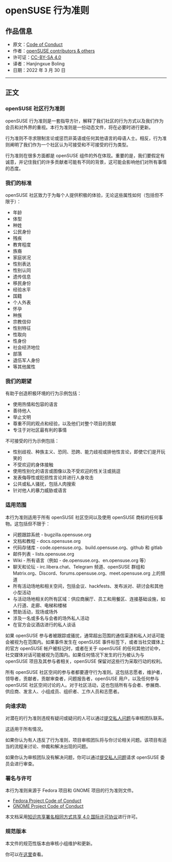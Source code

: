 # openSUSE 行为准则

## 作品信息

- 原文：[Code of Conduct](https://en.opensuse.org/Code_of_Conduct)
- 作者：[openSUSE contributors & others](https://en.opensuse.org/)
- 许可证：[CC-BY-SA 4.0](https://creativecommons.org/licenses/by-sa/4.0/)
- 译者：Hanjingxue Boling
- 日期：2022 年 3 月 30 日

----

## 正文

### openSUSE 社区行为准则

openSUSE 行为准则是一套指导方针，解释了我们社区的行为方式以及我们作为会员和对外界的重视。本行为准则是一份动态文件，将在必要时进行更新。

行为准则不寻求限制言论或惩罚非英语或任何其他语言的母语人士。相反，行为准则阐明了我们作为一个社区认为可接受和不可接受的行为类型。

行为准则在很多方面都是 openSUSE 组件的外在体现。重要的是，我们要假定有诚意，并记住我们的许多贡献者可能有不同的背景，这可能会影响他们对所有事情的态度。

### 我们的标准

openSUSE 社区致力于为每个人提供积极的体验，无论这些属性如何（包括但不限于）：

- 年龄
- 体型
- 种姓
- 公民身份
- 残疾
- 教育程度
- 族裔
- 家庭状况
- 性别表达
- 性别认同
- 遗传信息
- 移民身份
- 经验水平
- 国籍
- 个人外表
- 怀孕
- 种族
- 宗教信仰
- 性别特征
- 性取向
- 性身份
- 社会经济地位
- 部落
- 退伍军人身份
- 等其他属性

### 我们的期望

有助于创造积极环境的行为示例包括：

- 使用热情和包容的语言
- 善待他人
- 举止文明
- 尊重不同的观点和经验，以及他们对整个项目的贡献
- 专注于对社区最有利的事情

不可接受的行为示例包括：

- 性别歧视、种族主义、恐同、恐跨、能力歧视或排他性言论，即使它们是开玩笑的
- 不受欢迎的身体接触
- 使用性别化的语言或图像以及不受欢迎的性关注或挑逗
- 发表侮辱性或贬损性言论并进行人身攻击
- 公共或私人骚扰，包括人肉搜索
- 针对他人的暴力威胁或语言

### 适用范围

本行为准则适用于所有 openSUSE 社区空间以及使用 openSUSE 商标的任何事物。这包括但不限于：

- 问题跟踪系统 - bugzilla.opensuse.org
- 文档和教程 - docs.opensuse.org
- 代码存储库 - code.opensuse.org、build.opensuse.org、github 和 gitlab
- 邮件列表 - lists.opensuse.org
- Wiki - 所有语言（例如 - de.opensuse.org、en.opensuse.org 等）
- 聊天和论坛 - irc.libera.chat、Telegram 频道、openSUSE 群组和 Matrix.org、Discord、forums.opensuse.org、meet.opensuse.org 上的频道
- 所有活动场地和相关空间，包括会议、hackfests、发布派对、研讨会和其他小型活动
- 与活动场地相关的所有区域：供应商展厅、员工和用餐区、连接基础设施，如人行道、走廊、电梯和楼梯
- 赞助活动，现场或场外
- 涉及一名或多名与会者的场外私人活动
- 在官方会议酒店进行的私人谈话

如果 openSUSE 参与者被跟踪或骚扰，通常超出范围的通信渠道和私人对话可能会被视为在范围内。如果事件发生在 openSUSE 事件标签下，或者当社交媒体上的官方 openSUSE 帐户被标记时，或者在关于 openSUSE 的任何其他讨论中，社交媒体对话可能被视为范围内。如果任何情况下发生的行为被认为与 openSUSE 项目及其参与者相关，openSUSE 保留对这些行为采取行动的权利。

所有 openSUSE 社区空间的参与者都要遵守行为准则。这包括志愿者，维护者，领导者，贡献者，贡献审查者，问题报告者，openSUSE 用户，以及任何参与 openSUSE 社区空间讨论的人。对于社区活动，这也包括所有与会者、参展商、供应商、发言人、小组成员、组织者、工作人员和志愿者。

### 向谁求助

对潜在的行为准则违规有疑问或疑问的人可以通过[提交私人问题](https://code.opensuse.org/project/coc/new_issue)与审核团队联系。

这适用于所有情况。

如果你认为有人违反了行为准则，项目审核团队将与你讨论相关问题。该项目有适当的流程来讨论、仲裁和解决出现的问题。

如果你认为审核团队没有解决问题，你可以通过[提交私人问题](https://code.opensuse.org/board/tickets/new_issue)请求 openSUSE 委员会进行审查。

### 署名与许可

本行为准则来源于 Fedora 项目和 GNOME 项目的行为准则文件。

- [Fedora Project Code of Conduct](https://docs.fedoraproject.org/en-US/project/code-of-conduct/) 
- [GNOME Project Code of Conduct](https://wiki.gnome.org/Foundation/CodeOfConduct) 

本文档采用[知识共享署名相同方式共享 4.0 国际许可协议](https://creativecommons.org/licenses/by-sa/4.0/)进行许可。

### 规范版本

本文件的规范性版本由审核小组维护和更新。

你可以在[这里](https://code.opensuse.org/project/coc/blob/main/f/Code-of-Conduct.md)查看。